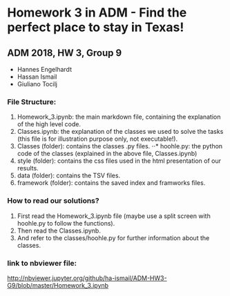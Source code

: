 # Homework 3 in ADM - Find the perfect place to stay in Texas!

## ADM 2018, HW 3, Group 9


* Hannes Engelhardt
* Hassan Ismail
* Giuliano Tocilj

### File Structure:
1. Homework_3.ipynb: the main markdown file, containing the explanation of the high level code.
2. Classes.ipynb: the explanation of the classes we used to solve the tasks (this file is for illustration purpose only, not executable!).
3. Classes (folder): contains the classes .py files.
⋅⋅* hoohle.py: the python code of the classes (explained in the above file, Classes.ipynb)
4. style (folder): contains the css files used in the html presentation of our results.
5. data (folder): contains the TSV files.
6. framework (folder): contains the saved index and framworks files.

### How to read our solutions?
1. First read the Homework_3.ipynb file (maybe use a split screen with hoohle.py to follow the functions).
2. Then read the Classes.ipynb.
3. And refer to the classes/hoohle.py for further information about the classes.


### link to nbviewer file:

http://nbviewer.jupyter.org/github/ha-ismail/ADM-HW3-G9/blob/master/Homework_3.ipynb
